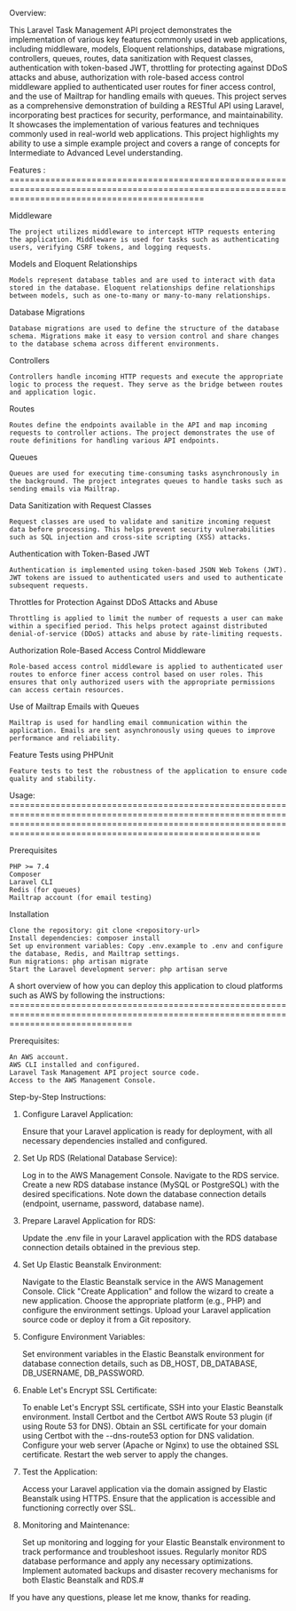 Overview:

This Laravel Task Management API project demonstrates the implementation of various key features commonly used in web applications, including middleware, models, Eloquent relationships, database migrations, controllers, queues, routes, data sanitization with Request classes, authentication with token-based JWT, throttling for protecting against DDoS attacks and abuse, authorization with role-based access control middleware applied to authenticated user routes for finer access control, and the use of Mailtrap for handling emails with queues. This project serves as a comprehensive demonstration of building a RESTful API using Laravel, incorporating best practices for security, performance, and maintainability. It showcases the implementation of various features and techniques commonly used in real-world web applications. This project highlights my ability to use a simple example project and covers a range of concepts for Intermediate to Advanced Level understanding.

Features : ==================================================================================================================================================

Middleware

    The project utilizes middleware to intercept HTTP requests entering the application. Middleware is used for tasks such as authenticating users, verifying CSRF tokens, and logging requests.

Models and Eloquent Relationships

    Models represent database tables and are used to interact with data stored in the database. Eloquent relationships define relationships between models, such as one-to-many or many-to-many relationships.

Database Migrations

    Database migrations are used to define the structure of the database schema. Migrations make it easy to version control and share changes to the database schema across different environments.

Controllers

    Controllers handle incoming HTTP requests and execute the appropriate logic to process the request. They serve as the bridge between routes and application logic.

Routes

    Routes define the endpoints available in the API and map incoming requests to controller actions. The project demonstrates the use of route definitions for handling various API endpoints.

Queues

    Queues are used for executing time-consuming tasks asynchronously in the background. The project integrates queues to handle tasks such as sending emails via Mailtrap.

Data Sanitization with Request Classes

    Request classes are used to validate and sanitize incoming request data before processing. This helps prevent security vulnerabilities such as SQL injection and cross-site scripting (XSS) attacks.

Authentication with Token-Based JWT

    Authentication is implemented using token-based JSON Web Tokens (JWT). JWT tokens are issued to authenticated users and used to authenticate subsequent requests.

Throttles for Protection Against DDoS Attacks and Abuse

    Throttling is applied to limit the number of requests a user can make within a specified period. This helps protect against distributed denial-of-service (DDoS) attacks and abuse by rate-limiting requests.

Authorization Role-Based Access Control Middleware

    Role-based access control middleware is applied to authenticated user routes to enforce finer access control based on user roles. This ensures that only authorized users with the appropriate permissions can access certain resources.

Use of Mailtrap Emails with Queues

    Mailtrap is used for handling email communication within the application. Emails are sent asynchronously using queues to improve performance and reliability.

Feature Tests using PHPUnit

    Feature tests to test the robustness of the application to ensure code quality and stability.

Usage: ===================================================================================================================================================================================================================

Prerequisites

    PHP >= 7.4
    Composer
    Laravel CLI
    Redis (for queues)
    Mailtrap account (for email testing)

Installation

    Clone the repository: git clone <repository-url>
    Install dependencies: composer install
    Set up environment variables: Copy .env.example to .env and configure the database, Redis, and Mailtrap settings.
    Run migrations: php artisan migrate
    Start the Laravel development server: php artisan serve

    
A short overview of how you can deploy this application to cloud platforms such as AWS by following the instructions: ====================================================================================================================================

Prerequisites:

    An AWS account.
    AWS CLI installed and configured.
    Laravel Task Management API project source code.
    Access to the AWS Management Console.

Step-by-Step Instructions:
1. Configure Laravel Application:

    Ensure that your Laravel application is ready for deployment, with all necessary dependencies installed and configured.

2. Set Up RDS (Relational Database Service):

    Log in to the AWS Management Console.
    Navigate to the RDS service.
    Create a new RDS database instance (MySQL or PostgreSQL) with the desired specifications.
    Note down the database connection details (endpoint, username, password, database name).

3. Prepare Laravel Application for RDS:

    Update the .env file in your Laravel application with the RDS database connection details obtained in the previous step.

4. Set Up Elastic Beanstalk Environment:

    Navigate to the Elastic Beanstalk service in the AWS Management Console.
    Click "Create Application" and follow the wizard to create a new application.
    Choose the appropriate platform (e.g., PHP) and configure the environment settings.
    Upload your Laravel application source code or deploy it from a Git repository.

5. Configure Environment Variables:

    Set environment variables in the Elastic Beanstalk environment for database connection details, such as DB_HOST, DB_DATABASE, DB_USERNAME, DB_PASSWORD.

6. Enable Let's Encrypt SSL Certificate:

    To enable Let's Encrypt SSL certificate, SSH into your Elastic Beanstalk environment.
    Install Certbot and the Certbot AWS Route 53 plugin (if using Route 53 for DNS).
    Obtain an SSL certificate for your domain using Certbot with the --dns-route53 option for DNS validation.
    Configure your web server (Apache or Nginx) to use the obtained SSL certificate.
    Restart the web server to apply the changes.

7. Test the Application:

    Access your Laravel application via the domain assigned by Elastic Beanstalk using HTTPS.
    Ensure that the application is accessible and functioning correctly over SSL.

8. Monitoring and Maintenance:

    Set up monitoring and logging for your Elastic Beanstalk environment to track performance and troubleshoot issues.
    Regularly monitor RDS database performance and apply any necessary optimizations.
    Implement automated backups and disaster recovery mechanisms for both Elastic Beanstalk and RDS.#

If you have any questions, please let me know, thanks for reading.




